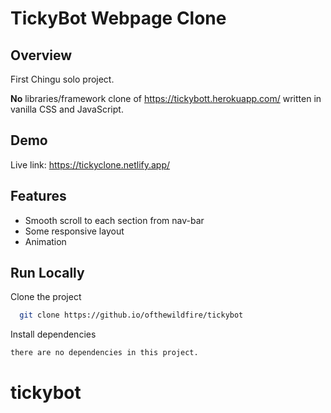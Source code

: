 
# TickyBot Webpage Clone




## Overview

First Chingu solo project.

**No** libraries/framework clone of https://tickybott.herokuapp.com/ written in vanilla CSS and JavaScript. 


## Demo

Live link: https://tickyclone.netlify.app/




## Features

- Smooth scroll to each section from nav-bar
- Some responsive layout
- Animation



## Run Locally

Clone the project

```bash
  git clone https://github.io/ofthewildfire/tickybot
```

Install dependencies

```bash
there are no dependencies in this project.
```

# tickybot
